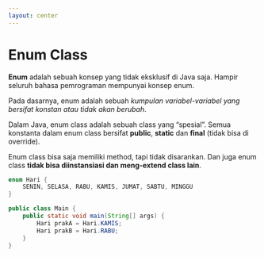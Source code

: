 ```yaml
---
layout: center
---
```


# Enum Class

<div class="grid grid-cols-2 gap-y-10 gap-x-6 mt-4">
<div class='flex-row'>
<div class='text-base text-justify mt-4 font-light'>

**Enum** adalah sebuah konsep yang tidak eksklusif di Java saja. Hampir seluruh bahasa pemrograman mempunyai konsep enum.  

Pada dasarnya, enum adalah sebuah *kumpulan variabel-variabel yang bersifat konstan atau tidak akan berubah*.  

Dalam Java, enum class adalah sebuah class yang “spesial”. Semua konstanta dalam enum class bersifat **public**, **static** dan **final** (tidak bisa di override).   

Enum class bisa saja memiliki method, tapi tidak disarankan. Dan juga enum class **tidak bisa diinstansiasi dan meng-extend class lain**.  

</div>
</div>

<div class='flex-row'>
<div class='text-base text-justify mt-4' v-click="1">

```java
enum Hari {
    SENIN, SELASA, RABU, KAMIS, JUMAT, SABTU, MINGGU
}

public class Main {
    public static void main(String[] args) {
        Hari prakA = Hari.KAMIS;
        Hari prakB = Hari.RABU;
    }
}
```

</div>
</div>

</div>
